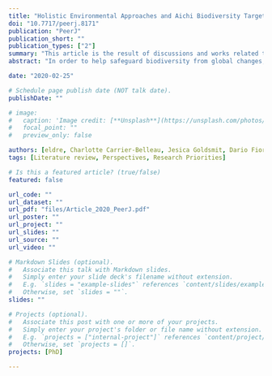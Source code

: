 ```yaml
---
title: "Holistic Environmental Approaches and Aichi Biodiversity Targets: accomplishments and perspectives for marine ecosystems"
doi: "10.7717/peerj.8171"
publication: "PeerJ"
publication_short: ""
publication_types: ["2"]
summary: "This article is the result of discussions and works related to the 4th World Conference on Marine Biodiversity (Montréal, Canada)."
abstract: "In order to help safeguard biodiversity from global changes, the Conference of the Parties developed a Strategic Plan for Biodiversity for the period 2011–2020 that included a list of twenty specific objectives known as the Aichi Biodiversity Targets. With the end of that timeframe in sight, and despite major advancements in biodiversity conservation, evidence suggests that the majority of the Targets are unlikely to be met. This article is part of a series of perspective pieces from the 4th World Conference on Marine Biodiversity (May 2018, Montréal, Canada) to identify next steps towards successful biodiversity conservation in marine environments. We specifically reviewed holistic environmental assessment studies (HEA) and their contribution to reaching the Targets. Our analysis was based on multiple environmental approaches which can be considered as holistic, and we discuss how HEA can contribute to the Aichi Biodiversity Targets in the near future. We found that only a few HEA articles considered a specific Biodiversity Target in their research, and that Target 11, which focuses on marine protected areas, was the most commonly cited. We propose five research priorities to enhance HEA for marine biodiversity conservation beyond 2020: (i) expand the use of holistic approaches in environmental assessments, (ii) standardize HEA vocabulary, (iii) enhance data collection, sharing and management, (iv) consider ecosystem spatio-temporal variability and (v) integrate ecosystem services in HEA. The consideration of these priorities will promote the value of HEA and will benefit the Strategic Plan for Biodiversity."

date: "2020-02-25"

# Schedule page publish date (NOT talk date).
publishDate: ""

# image:
#   caption: 'Image credit: [**Unsplash**](https://unsplash.com/photos/jdD8gXaTZsc)'
#   focal_point: ""
#   preview_only: false

authors: [eldre, Charlotte Carrier-Belleau, Jesica Goldsmit, Dario Fiorentino, Radhouane Ben-Hamadou, Jose H. Muelbert, Jasmin A. Godbold, Rémi M. Daigle, David Beauchesne]
tags: [Literature review, Perspectives, Research Priorities]

# Is this a featured article? (true/false)
featured: false

url_code: ""
url_dataset: ""
url_pdf: "files/Article_2020_PeerJ.pdf"
url_poster: ""
url_project: ""
url_slides: ""
url_source: ""
url_video: ""

# Markdown Slides (optional).
#   Associate this talk with Markdown slides.
#   Simply enter your slide deck's filename without extension.
#   E.g. `slides = "example-slides"` references `content/slides/example-slides.md`.
#   Otherwise, set `slides = ""`.
slides: ""

# Projects (optional).
#   Associate this post with one or more of your projects.
#   Simply enter your project's folder or file name without extension.
#   E.g. `projects = ["internal-project"]` references `content/project/deep-learning/index.md`.
#   Otherwise, set `projects = []`.
projects: [PhD]

---
```

